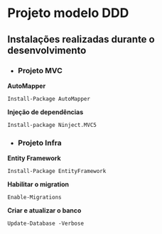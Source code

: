 # Projeto modelo DDD

## Instalações realizadas durante o desenvolvimento

- ### Projeto MVC
**AutoMapper**
```
Install-Package AutoMapper
```

**Injeção de dependências**
```
Install-package Ninject.MVC5
```

- ### Projeto Infra
**Entity Framework**
```
Install-Package EntityFramework
```

**Habilitar o migration**
```
Enable-Migrations
```

**Criar e atualizar o banco**
```
Update-Database -Verbose
```
